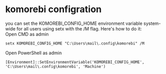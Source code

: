 # komorebi configration
you can set the KOMOREBI_CONFIG_HOME environment variable system-wide for all users using setx with the /M flag. Here's how to do it:<br>
Open CMD as admin
```
setx KOMOREBI_CONFIG_HOME "C:\Users\mail\.config\komorebi" /M
```
Open PowerShell as admin
```
[Environment]::SetEnvironmentVariable('KOMOREBI_CONFIG_HOME', 'C:\Users\mail\.config\komorebi', 'Machine')
```
